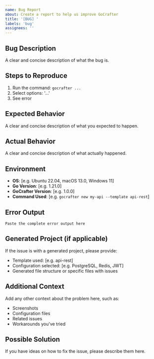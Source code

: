 ```yaml
---
name: Bug Report
about: Create a report to help us improve GoCrafter
title: '[BUG] '
labels: 'bug'
assignees: ''
---
```


## Bug Description

A clear and concise description of what the bug is.

## Steps to Reproduce

1. Run the command: `gocrafter ...`
2. Select options: '...'
3. See error

## Expected Behavior

A clear and concise description of what you expected to happen.

## Actual Behavior

A clear and concise description of what actually happened.

## Environment

- **OS**: [e.g. Ubuntu 22.04, macOS 13.0, Windows 11]
- **Go Version**: [e.g. 1.21.0]
- **GoCrafter Version**: [e.g. 1.0.0]
- **Command Used**: [e.g. `gocrafter new my-api --template api-rest`]

## Error Output

```
Paste the complete error output here
```

## Generated Project (if applicable)

If the issue is with a generated project, please provide:

- Template used: [e.g. api-rest]
- Configuration selected: [e.g. PostgreSQL, Redis, JWT]
- Generated file structure or specific files with issues

## Additional Context

Add any other context about the problem here, such as:

- Screenshots
- Configuration files
- Related issues
- Workarounds you've tried

## Possible Solution

If you have ideas on how to fix the issue, please describe them here.
